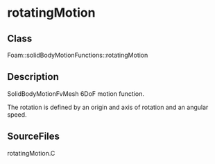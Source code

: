 # rotatingMotion 
## Class
Foam::solidBodyMotionFunctions::rotatingMotion

## Description
SolidBodyMotionFvMesh 6DoF motion function.

The rotation is defined by an origin and axis of rotation and an angular
speed.

## SourceFiles
rotatingMotion.C

